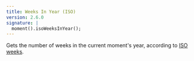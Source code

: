 ```yaml
---
title: Weeks In Year (ISO)
version: 2.6.0
signature: |
  moment().isoWeeksInYear();
---
```



Gets the number of weeks in the current moment's year, according to [ISO weeks](http://en.wikipedia.org/wiki/ISO_week_date).
